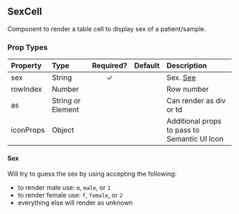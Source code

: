 SexCell
------------------

Component to render a table cell to display sex of a patient/sample.

### Prop Types

| Property | Type | Required? | Default | Description |
|:---|:---|:---:|:---|:---|
| sex | String | ✓ |  | Sex. [See](#sex) |
| rowIndex | Number |  |  | Row number |
| as | String or Element |  |  | Can render as div or td |
| iconProps | Object | | | Additional props to pass to Semantic UI Icon |


#### Sex

Will try to guess the sex by using accepting the following:

+ to render male use: `m`, `male`, or `1`
+ to render female use: `f`, `female`, or `2`
+ everything else will render as unknown

